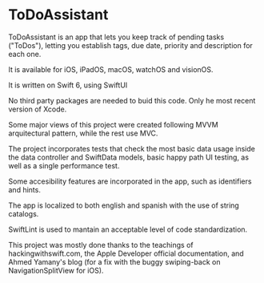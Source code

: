 # ToDoAssistant

ToDoAssistant is an app that lets you keep track of pending tasks ("ToDos"), letting you establish tags, due date, priority and description for each one.

It is available for iOS, iPadOS, macOS, watchOS and visionOS.

It is written on Swift 6, using SwiftUI

No third party packages are needed to buid this code. Only he most recent version of Xcode.

Some major views of this project were created following MVVM arquitectural pattern, while the rest use MVC.

The project incorporates tests that check the most basic data usage inside the data controller and SwiftData models, basic happy path UI testing, as well as a single performance test. 

Some accesibility features are incorporated in the app, such as identifiers and hints.

The app is localized to both english and spanish with the use of string catalogs.

SwiftLint is used to mantain an acceptable level of code standardization.

This project was mostly done thanks to the teachings of hackingwithswift.com, the Apple Developer official documentation, and Ahmed Yamany's blog (for a fix with the buggy swiping-back on NavigationSplitView for iOS).
